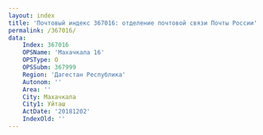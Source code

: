 ```yaml
---
layout: index
title: 'Почтовый индекс 367016: отделение почтовой связи Почты России'
permalink: /367016/
data:
    Index: 367016
    OPSName: 'Махачкала 16'
    OPSType: О
    OPSSubm: 367999
    Region: 'Дагестан Республика'
    Autonom: ''
    Area: ''
    City: Махачкала
    City1: Уйташ
    ActDate: '20181202'
    IndexOld: ''
---
```

